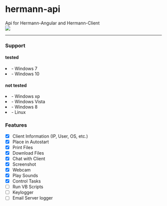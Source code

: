 # hermann-api
Api for Hermann-Angular and Hermann-Client
<br>
<img src="https://i.imgur.com/BJAxpHz.png">

<hr>
<h3>Support</h3>
<h4>tested</h4>
<li>- Windows 7</li>
<li>- Windows 10</li>
<h4>not tested</h4>
<li>- Windows xp</li>
<li>- Windows Vista</li>
<li>- Windows 8</li>
<li>- Linux</li>
<h3>Features</h3>

- [x] Client Information (IP, User, OS, etc.)<br>
- [x] Place in Autostart<br>
- [x] Print Files<br>
- [x] Download Files<br>
- [x] Chat with Client<br>
- [x] Screenshot<br>
- [x] Webcam<br>
- [x] Play Sounds<br>
- [x] Control Tasks<br>
- [ ] Run VB Scripts<br>
- [ ] Keylogger<br>
- [ ] Email Server logger
